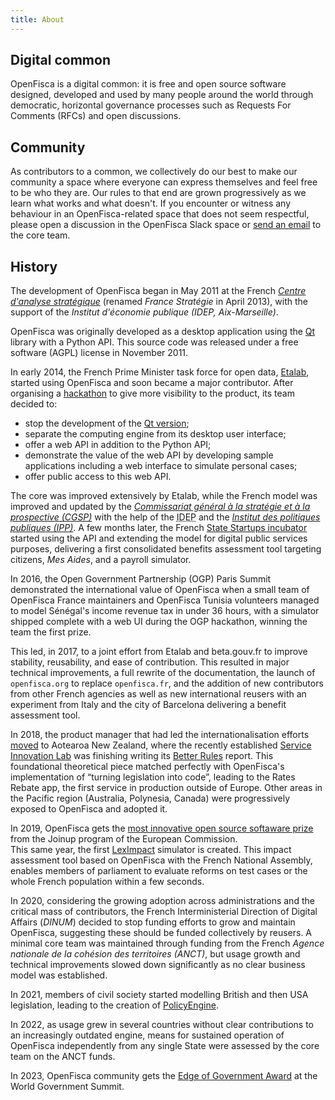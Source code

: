 ```yaml
---
title: About
---
```


## Digital common

OpenFisca is a digital common: it is free and open source software designed, developed and used by many people around the world through democratic, horizontal governance processes such as Requests For Comments (RFCs) and open discussions.

## Community

As contributors to a common, we collectively do our best to make our community a space where everyone can express themselves and feel free to be who they are. Our rules to that end are grown progressively as we learn what works and what doesn't. If you encounter or witness any behaviour in an OpenFisca-related space that does not seem respectful, please open a discussion in the OpenFisca Slack space or [send an email](mailto:contact@openfisca.org?subject=Abuse) to the core team.

## History

The development of OpenFisca began in May 2011 at the French [_Centre d'analyse stratégique_](https://www.strategie.gouv.fr/) (renamed _France Stratégie_ in April 2013), with the support of the _Institut d'économie publique (IDEP, Aix-Marseille)_.

OpenFisca was originally developed as a desktop application using the [Qt](https://www.qt.io/) library with a Python API. This source code was released under a free software (AGPL) license in November 2011.

In early 2014, the French Prime Minister task force for open data, [Etalab](https://www.etalab.gouv.fr/), started using OpenFisca and soon became a major contributor. After organising a [hackathon](https://www.eventbrite.fr/e/billets-hackathon-openfisca-10751826001) to give more visibility to the product, its team decided to:

* stop the development of the [Qt version](https://github.com/openfisca/openfisca-qt);
* separate the computing engine from its desktop user interface;
* offer a web API in addition to the Python API;
* demonstrate the value of the web API by developing sample applications including a web interface to simulate personal cases;
* offer public access to this web API.

The core was improved extensively by Etalab, while the French model was improved and updated by the [_Commissariat général à la stratégie et à la prospective (CGSP)_](https://www.strategie.gouv.fr/) with the help of the <abbr title="Institut d'économie publique">IDEP</abbr> and the [_Institut des politiques publiques (IPP)_](https://www.ipp.eu/). A few months later, the French [State Startups incubator](https://beta.gouv.fr) started using the API and extending the model for digital public services purposes, delivering a first consolidated benefits assessment tool targeting citizens, _Mes Aides_, and a payroll simulator.

In 2016, the Open Government Partnership (OGP) Paris Summit demonstrated the international value of OpenFisca when a small team of OpenFisca France maintainers and OpenFisca Tunisia volunteers managed to model Sénégal's income revenue tax in under 36 hours, with a simulator shipped complete with a web UI during the OGP hackathon, winning the team the first prize.

This led, in 2017, to a joint effort from Etalab and beta.gouv.fr to improve stability, reusability, and ease of contribution. This resulted in major technical improvements, a full rewrite of the documentation, the launch of `openfisca.org` to replace `openfisca.fr`, and the addition of new contributors from other French agencies as well as new international reusers with an experiment from Italy and the city of Barcelona delivering a benefit assessment tool.

In 2018, the product manager that had led the internationalisation efforts [moved](https://www.digital.govt.nz/blog/labplus-lessons-from-matti-schneider-about-service-innovation-at-french-state-incubator-beta-gouv-fr/) to Aotearoa New Zealand, where the recently established [Service Innovation Lab](https://serviceinnovationlab.github.io/projects/legislation-as-code/) was finishing writing its [Better Rules](https://www.digital.govt.nz/blog/what-is-better-rules/) report. This foundational theoretical piece matched perfectly with OpenFisca's implementation of “turning legislation into code”, leading to the Rates Rebate app, the first service in production outside of Europe. Other areas in the Pacific region (Australia, Polynesia, Canada) were progressively exposed to OpenFisca and adopted it.

In 2019, OpenFisca gets the [most innovative open source softaware prize](https://joinup.ec.europa.eu/collection/sharing-and-reuse-it-solutions/sharing-reuse-awards-2019-results#oss-inno) from the Joinup program of the European Commission.  
This same year, the first [LexImpact](https://leximpact.an.fr) simulator is created. This impact assessment tool based on OpenFisca with the French National Assembly, enables members of parliament to evaluate reforms on test cases or the whole French population within a few seconds.

In 2020, considering the growing adoption across administrations and the critical mass of contributors, the French Interministerial Direction of Digital Affairs (_DINUM_) decided to stop funding efforts to grow and maintain OpenFisca, suggesting these should be funded collectively by reusers. A minimal core team was maintained through funding from the French _Agence nationale de la cohésion des territoires (ANCT)_, but usage growth and technical improvements slowed down significantly as no clear business model was established.

In 2021, members of civil society started modelling British and then USA legislation, leading to the creation of [PolicyEngine](https://policyengine.org).

In 2022, as usage grew in several countries without clear contributions to an increasingly outdated engine, means for sustained operation of OpenFisca independently from any single State were assessed by the core team on the ANCT funds.

In 2023, OpenFisca community gets the [Edge of Government Award](https://www.worldgovernmentsummit.org/awards/edge-of-government) at the World Government Summit.
